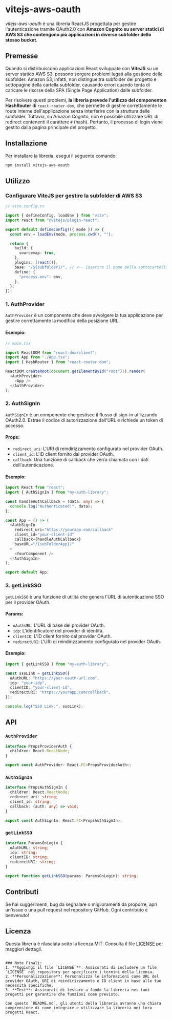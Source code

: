 # vitejs-aws-oauth

_vitejs-aws-oauth_ è una libreria ReactJS progettata per gestire l'autenticazione tramite OAuth2.0 con **Amazon Cognito su server statici di AWS S3 che contengono più applicazioni in diverse subfolder dello stesso bucket**.

## Premesse

Quando si distribuiscono applicazioni React sviluppate con **ViteJS** su un server statico AWS S3, possono sorgere problemi legati alla gestione delle subfolder. Amazon S3, infatti, non distingue tra subfolder del progetto e sottopagine della cartella subfolder, causando errori quando tenta di caricare le risorse della SPA (Single Page Application) dalle subfolder.

Per risolvere questi problemi, **la libreria prevede l'utilizzo del componenten HashRouter** di `react-router-dom`, che permette di gestire correttamente le route interne dell'applicazione senza interferire con la struttura delle subfolder. Tuttavia, su Amazon Cognito, non è possibile utilizzare URL di redirect contenenti il carattere `#` (hash). Pertanto, il processo di login viene gestito dalla pagina principale del progetto.

## Installazione

Per installare la libreria, esegui il seguente comando:

```bash
npm install vitejs-aws-oauth
```

## Utilizzo

### Configurare ViteJS per gestire la subfolder di AWS S3

```typescript
// vite.config.ts

import { defineConfig, loadEnv } from "vite";
import react from "@vitejs/plugin-react";

export default defineConfig(({ mode }) => {
  const env = loadEnv(mode, process.cwd(), "");

  return {
    build: {
      sourcemap: true,
    },
    plugins: [react()],
    base: "/${subfolder}/", // <-- Inserire il nome della sottocartella caricata su AWS S3 es. '/react-app/'
    define: {
      "process.env": env,
    },
  };
});
```

### 1. AuthProvider

`AuthProvider` è un componente che deve avvolgere la tua applicazione per gestire correttamente la modifica della posizione URL.

#### Esempio:

```typescript
// main.tsx

import ReactDOM from "react-dom/client";
import App from "./App.tsx";
import { HashRouter } from "react-router-dom";

ReactDOM.createRoot(document.getElementById("root")!).render(
  <AuthProvider>
    <App />
  </AuthProvider>
);
```

### 2. AuthSignIn

`AuthSignIn` è un componente che gestisce il flusso di sign-in utilizzando OAuth2.0. Estrae il codice di autorizzazione dall'URL e richiede un token di accesso.

#### Props:

- `redirect_uri`: L'URI di reindirizzamento configurato nel provider OAuth.
- `client_id`: L'ID client fornito dal provider OAuth.
- `callback`: Una funzione di callback che verrà chiamata con i dati dell'autenticazione.

#### Esempio:

```typescript
import React from "react";
import { AuthSignIn } from "my-auth-library";

const handleAuthCallback = (data: any) => {
  console.log("Authenticated:", data);
};

const App = () => (
  <AuthSignIn
    redirect_uri="https://yourapp.com/callback"
    client_id="your-client-id"
    callback={handleAuthCallback}
    baseURL="/{subFolderApp}/"
  >
    <YourComponent />
  </AuthSignIn>
);

export default App;
```

### 3. getLinkSSO

`getLinkSSO` è una funzione di utilità che genera l'URL di autenticazione SSO per il provider OAuth.

#### Params:

- `oAuthURL`: L'URL di base del provider OAuth.
- `idp`: L'identificatore del provider di identità.
- `clientID`: L'ID client fornito dal provider OAuth.
- `redirectURI`: L'URI di reindirizzamento configurato nel provider OAuth.

#### Esempio:

```typescript
import { getLinkSSO } from "my-auth-library";

const ssoLink = getLinkSSO({
  oAuthURL: "https://your-oauth-url.com",
  idp: "your-idp",
  clientID: "your-client-id",
  redirectURI: "https://yourapp.com/callback",
});

console.log("SSO Link:", ssoLink);
```

## API

### `AuthProvider`

```typescript
interface PropsProviderAuth {
  children: React.ReactNode;
}

export const AuthProvider: React.FC<PropsProviderAuth>;
```

### `AuthSignIn`

```typescript
interface PropsAuthSignIn {
  children: React.ReactNode;
  redirect_uri: string;
  client_id: string;
  callback: (auth: any) => void;
}

export const AuthSignIn: React.FC<PropsAuthSignIn>;
```

### `getLinkSSO`

```typescript
interface ParamsOnLogin {
  oAuthURL: string;
  idp: string;
  clientID: string;
  redirectURI: string;
}

export function getLinkSSO(params: ParamsOnLogin): string;
```

## Contributi

Se hai suggerimenti, bug da segnalare o miglioramenti da proporre, apri un'issue o una pull request nel repository GitHub. Ogni contributo è benvenuto!

## Licenza

Questa libreria è rilasciata sotto la licenza MIT. Consulta il file [LICENSE](LICENSE) per maggiori dettagli.

```

### Note Finali:
1. **Aggiungi il file `LICENSE`**: Assicurati di includere un file `LICENSE` nel repository per specificare i termini della licenza.
2. **Personalizzazione**: Personalizza le informazioni come URL del provider OAuth, URI di reindirizzamento e ID client in base alle tue necessità specifiche.
3. **Test**: Assicurati di testare a fondo la libreria nei tuoi progetti per garantire che funzioni come previsto.

Con questo `README.md`, gli utenti della libreria avranno una chiara comprensione di come integrare e utilizzare la libreria nei loro progetti React.
```

```

```
